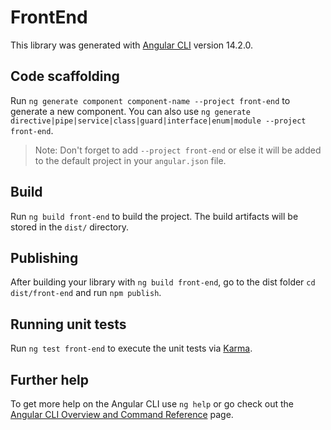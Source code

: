 # FrontEnd

This library was generated with [Angular CLI](https://github.com/angular/angular-cli) version 14.2.0.

## Code scaffolding

Run `ng generate component component-name --project front-end` to generate a new component. You can also use `ng generate directive|pipe|service|class|guard|interface|enum|module --project front-end`.
> Note: Don't forget to add `--project front-end` or else it will be added to the default project in your `angular.json` file. 

## Build

Run `ng build front-end` to build the project. The build artifacts will be stored in the `dist/` directory.

## Publishing

After building your library with `ng build front-end`, go to the dist folder `cd dist/front-end` and run `npm publish`.

## Running unit tests

Run `ng test front-end` to execute the unit tests via [Karma](https://karma-runner.github.io).

## Further help

To get more help on the Angular CLI use `ng help` or go check out the [Angular CLI Overview and Command Reference](https://angular.io/cli) page.
